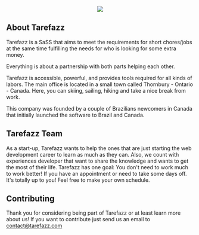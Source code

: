 <p align="center"><img src="https://laravel.com/assets/img/components/logo-laravel.svg"></p>

## About Tarefazz

Tarefazz is a SaSS that aims to meet the requirements for short chores/jobs at the same time fulfilling the needs for who is looking for some extra money.

Everything is about a partnership with both parts helping each other.

Tarefazz is accessible, powerful, and provides tools required for all kinds of labors. The main office is located in a small town called Thornbury - Ontario - Canada. Here, you can skiing, sailing, hiking and take a nice break from work.

This company was founded by a couple of Brazilians newcomers in Canada that initially launched the software to Brazil and Canada.

## Tarefazz Team

As a start-up, Tarefazz wants to help the ones that are just starting the web development career to learn as much as they can. Also, we count with experiences developer that want to share the knowledge and wants to get the most of their life. Tarefazz has one goal: You don't need to work much to work better! If you have an appointment or need to take some days off. It's totally up to you! Feel free to make your own schedule.

## Contributing

Thank you for considering being part of Tarefazz or at least learn more about us! If you want to contribute just send us an email to contact@tarefazz.com

